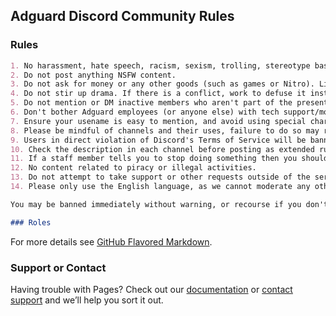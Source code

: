 ## Adguard Discord Community Rules

### Rules

```markdown
1. No harassment, hate speech, racism, sexism, trolling, stereotype based attacks, or spreading harmful/false information.
2. Do not post anything NSFW content.
3. Do not ask for money or any other goods (such as games or Nitro). Likewise, do not advertise/sell your services, products, bots or servers.
4. Do not stir up drama. If there is a conflict, work to defuse it instead of making it worse.
5. Do not mention or DM inactive members who aren't part of the present conversation. 
6. Don't bother Adguard employees (or anyone else) with tech support/moderation related q
7. Ensure your usename is easy to mention, and avoid using special characters otherwise we'll ask you to change it.
8. Please be mindful of channels and their uses, failure to do so may result in loss of access to the channel. 
9. Users in direct violation of Discord's Terms of Service will be banned without warning. This includes the use of userbots or not meeting the minimum age requirement.
10. Check the description in each channel before posting as extended rules may exist for that channel.
11. If a staff member tells you to stop doing something then you should stop doing that thing.
12. No content related to piracy or illegal activities.
13. Do not attempt to take support or other requests outside of the server as we cannot ensure your or the user's safety from scams, trolling and abuse.
14. Please only use the English language, as we cannot moderate any other languages, otherwise you'll be warned and muted.

You may be banned immediately without warning, or recourse if you don't comply with the rules above.

### Roles
```

For more details see [GitHub Flavored Markdown](https://guides.github.com/features/mastering-markdown/).

### Support or Contact

Having trouble with Pages? Check out our [documentation](https://docs.github.com/categories/github-pages-basics/) or [contact support](https://github.com/contact) and we’ll help you sort it out.
